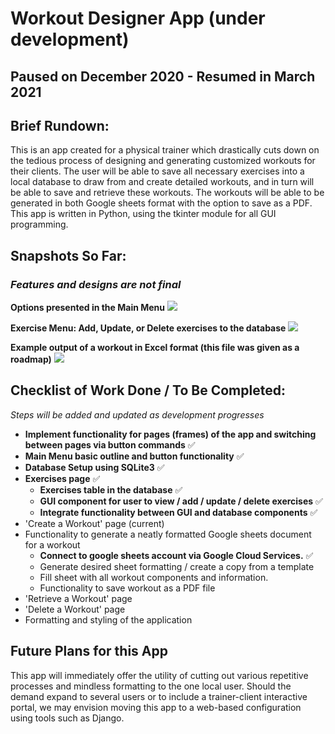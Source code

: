 # Workout Designer App (under development)
## Paused on December 2020 - Resumed in March 2021
## Brief Rundown:
This is an app created for a  physical trainer which drastically cuts down on the tedious process of designing and generating customized
workouts for their clients. The user will be able to save all necessary exercises into a local database to draw from and create detailed workouts, and in turn
will be able to save and retrieve these workouts. The workouts will be able to be generated in both Google sheets format with the option to save as a PDF. This app is written in Python, using the tkinter module for all GUI programming.

## Snapshots So Far:
### *Features and designs are not final*

**Options presented in the Main Menu**
![](https://github.com/LBellosguardo/ProjectDemos/AppOutline.png)

**Exercise Menu: Add, Update, or Delete exercises to the database**
![](https://github.com/LBellosguardo/ProjectDemos/ExercisesMenu.png)

**Example output of a workout in Excel format (this file was given as a roadmap)**
![](https://github.com/LBellosguardo/ProjectDemos/ExcelExample.png)


## Checklist of Work Done / To Be Completed:
*Steps will be added and updated as development progresses*

- **Implement functionality for pages (frames) of the app and switching between pages via button commands**  :white_check_mark:
- **Main Menu basic outline and button functionality**  :white_check_mark:
- **Database Setup using SQLite3**  :white_check_mark:
- **Exercises page** :white_check_mark:
    - **Exercises table in the database**  :white_check_mark:
    - **GUI component for user to view / add / update / delete exercises** :white_check_mark:
    - **Integrate functionality between GUI and database components** :white_check_mark:
- 'Create a Workout' page (current)
- Functionality to generate a neatly formatted Google sheets document for a workout
    - **Connect to google sheets account via Google Cloud Services.** :white_check_mark:
    - Generate desired sheet formatting / create a copy from a template
    - Fill sheet with all workout components and information.
    - Functionality to save workout as a PDF file
- 'Retrieve a Workout' page
- 'Delete a Workout' page
- Formatting and styling of the application

    
## Future Plans for this App
This app will immediately offer the utility of cutting out various repetitive processes and mindless formatting to the one local user.
Should the demand expand to several users or to include a trainer-client interactive portal, we may envision moving this app to a web-based configuration
using tools such as Django.

